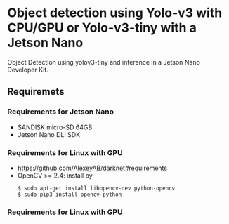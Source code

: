 # Object detection using Yolo-v3 with CPU/GPU or Yolo-v3-tiny with a Jetson Nano
Object Detection using yolov3-tiny and inference in a Jetson Nano Developer Kit.

## Requiremets
### Requirements for Jetson Nano
* SANDISK micro-SD 64GB 
* Jetson Nano DLI SDK

### Requirements for Linux with GPU
* https://github.com/AlexeyAB/darknet#requirements
* OpenCV >= 2.4: install by
  ```
  $ sudo apt-get install libopencv-dev python-opencv
  $ sudo pip3 install opencv-python
  ```

### Requirements for Linux with GPU
